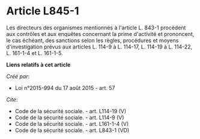 # Article L845-1

Les directeurs des organismes mentionnés à l'article L. 843-1 procèdent aux contrôles et aux enquêtes concernant la prime
d'activité et prononcent, le cas échéant, des sanctions selon les règles, procédures et moyens d'investigation prévus aux
articles L. 114-9 à L. 114-17, L. 114-19 à L. 114-22, L. 161-1-4 et L. 161-1-5.

**Liens relatifs à cet article**

_Créé par_:

  - Loi n°2015-994 du 17 août 2015 - art. 57

_Cite_:

  - Code de la sécurité sociale. - art. L114-19 (V)
  - Code de la sécurité sociale. - art. L114-9 (V)
  - Code de la sécurité sociale. - art. L161-1-4 (V)
  - Code de la sécurité sociale. - art. L843-1 (VD)
